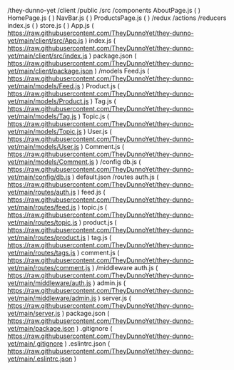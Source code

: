 /they-dunno-yet
    /client
        /public
        /src
            /components
                AboutPage.js (  )
                HomePage.js (  )
                NavBar.js (  )
                ProductsPage.js (  )
            /redux
                /actions
                /reducers
                    index.js (  )
                store.js (  )
            App.js ( https://raw.githubusercontent.com/TheyDunnoYet/they-dunno-yet/main/client/src/App.js )
            index.js ( https://raw.githubusercontent.com/TheyDunnoYet/they-dunno-yet/main/client/src/index.js )
        package.json ( https://raw.githubusercontent.com/TheyDunnoYet/they-dunno-yet/main/client/package.json )
    /models
        Feed.js ( https://raw.githubusercontent.com/TheyDunnoYet/they-dunno-yet/main/models/Feed.js )
        Product.js ( https://raw.githubusercontent.com/TheyDunnoYet/they-dunno-yet/main/models/Product.js )
        Tag.js ( https://raw.githubusercontent.com/TheyDunnoYet/they-dunno-yet/main/models/Tag.js )
        Topic.js ( https://raw.githubusercontent.com/TheyDunnoYet/they-dunno-yet/main/models/Topic.js )
        User.js ( https://raw.githubusercontent.com/TheyDunnoYet/they-dunno-yet/main/models/User.js )
        Comment.js ( https://raw.githubusercontent.com/TheyDunnoYet/they-dunno-yet/main/models/Comment.js )
    /config
        db.js ( https://raw.githubusercontent.com/TheyDunnoYet/they-dunno-yet/main/config/db.js )
        default.json
    /routes
        auth.js ( https://raw.githubusercontent.com/TheyDunnoYet/they-dunno-yet/main/routes/auth.js )
        feed.js ( https://raw.githubusercontent.com/TheyDunnoYet/they-dunno-yet/main/routes/feed.js )
        topic.js ( https://raw.githubusercontent.com/TheyDunnoYet/they-dunno-yet/main/routes/topic.js )
        product.js ( https://raw.githubusercontent.com/TheyDunnoYet/they-dunno-yet/main/routes/product.js )
        tag.js ( https://raw.githubusercontent.com/TheyDunnoYet/they-dunno-yet/main/routes/tags.js )
        comment.js ( https://raw.githubusercontent.com/TheyDunnoYet/they-dunno-yet/main/routes/comment.js )
    /middleware
        auth.js ( https://raw.githubusercontent.com/TheyDunnoYet/they-dunno-yet/main/middleware/auth.js )
        admin.js ( https://raw.githubusercontent.com/TheyDunnoYet/they-dunno-yet/main/middleware/admin.js )
    server.js ( https://raw.githubusercontent.com/TheyDunnoYet/they-dunno-yet/main/server.js )
    package.json ( https://raw.githubusercontent.com/TheyDunnoYet/they-dunno-yet/main/package.json )
    .gitignore ( https://raw.githubusercontent.com/TheyDunnoYet/they-dunno-yet/main/.gitignore )
    .eslintrc.json ( https://raw.githubusercontent.com/TheyDunnoYet/they-dunno-yet/main/.eslintrc.json )
